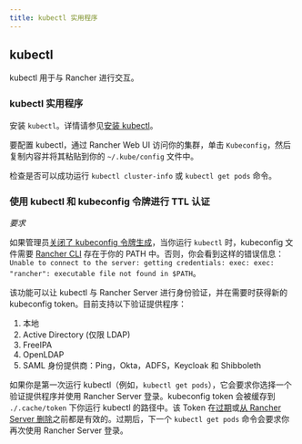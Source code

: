 ```yaml
---
title: kubectl 实用程序
---
```


## kubectl

kubectl 用于与 Rancher 进行交互。

### kubectl 实用程序

安装 `kubectl`。详情请参见[安装 kubectl](https://kubernetes.io/docs/tasks/tools/install-kubectl/)。

要配置 kubectl，通过 Rancher Web UI 访问你的集群，单击 `Kubeconfig`，然后复制内容并将其粘贴到你的 `~/.kube/config` 文件中。

检查是否可以成功运行 `kubectl cluster-info` 或 `kubectl get pods` 命令。

### 使用 kubectl 和 kubeconfig 令牌进行 TTL 认证

_要求_

如果管理员[关闭了 kubeconfig 令牌生成](../about-the-api/api-tokens.md#在生成的-kubeconfig-中禁用令牌)，当你运行 `kubectl` 时，kubeconfig 文件需要 [Rancher CLI](./rancher-cli.md) 存在于你的 PATH 中。否则，你会看到这样的错误信息：
`Unable to connect to the server: getting credentials: exec: exec: "rancher": executable file not found in $PATH`。

该功能可以让 kubectl 与 Rancher Server 进行身份验证，并在需要时获得新的 kubeconfig token。目前支持以下验证提供程序：

1. 本地
2. Active Directory (仅限 LDAP)
3. FreeIPA
4. OpenLDAP
5. SAML 身份提供商：Ping，Okta，ADFS，Keycloak 和 Shibboleth

如果你是第一次运行 kubectl（例如，`kubectl get pods`），它会要求你选择一个验证提供程序并使用 Rancher Server 登录。kubeconfig token 会被缓存到 `./.cache/token` 下你运行 kubectl 的路径中。该 Token 在[过期](../about-the-api/api-tokens.md#在生成的-kubeconfig-中禁用令牌)或[从 Rancher Server 删除](../about-the-api/api-tokens.md#删除令牌)之前都是有效的。过期后，下一个 `kubectl get pods` 命令会要求你再次使用 Rancher Server 登录。